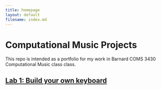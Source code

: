 ```yaml
---
title: homepage
layout: default
filename: index.md
--- 
```


# Computational Music Projects

This repo is intended as a portfolio for my work in Barnard COMS 3430 Computational Music class class.

## [Lab 1: Build your own keyboard](./lab_1)
